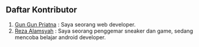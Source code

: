 ## Daftar Kontributor
<!--- 
- File ini dibuat untuk belajar kontribusi 
- Ubah file ini dengan menambahkan data diri kamu di akhir file ini
- Dilarang untuk menghapus data yang sudah ada
- Format penulisannya seperti berikut:
  [no: Tulis angka, tambah 1 dari angka no di atas kamu]. [nama-kamu](url-akun-github) : [Deskripsi tentang kamu]

-->


1. [Gun Gun Priatna](https://github.com/gungunpriatna) : Saya seorang web developer.
2. [Reza Alamsyah](https://github.com/Reas-19) : Saya seorang penggemar sneaker dan game, sedang mencoba belajar android developer.
